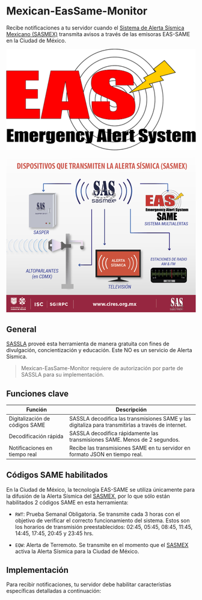 # Mexican-EasSame-Monitor
Recibe notificaciones a tu servidor cuando el [Sistema de Alerta Sísmica Mexicano (SASMEX)](http://www.cires.org.mx/sasmex_n.php) transmita avisos a través de las emisoras EAS-SAME en la Ciudad de México.

![EasSame](https://github.com/sassla/Mexican-EasSame-Monitor/blob/main/eas_same.png)

![SASMEX](https://github.com/sassla/Mexican-EasSame-Monitor/blob/main/sasmex_difusion.png)

## General
[SASSLA](https://github.com/sassla/sassla) proveé esta herramienta de manera gratuita con fines de divulgación, concientización y educación. Este NO es un servicio de Alerta Sísmica.

> Mexican-EasSame-Monitor requiere de autorización por parte de SASSLA para su implementación.

## Funciones clave

| Función                      | Descripción                                                              |
|------------------------------|--------------------------------------------------------------------------|
| Digitalización de códigos SAME | SASSLA decodifica las transmisiones SAME y las digitaliza para transmitirlas a través de internet. |
| Decodificación rápida | SASSLA decodifica rápidamente las transmisiones SAME. Menos de 2 segundos. |
| Notificaciones en tiempo real | Recibe las transmisiones SAME en tu servidor en formato JSON en tiempo real. |

## Códigos SAME habilitados

En la Ciudad de México, la tecnología EAS-SAME se utiliza únicamente para la difusión de la Alerta Sísmica del [SASMEX](http://www.cires.org.mx/sasmex_n.php), por lo que sólo están habilitados 2 códigos SAME en esta herramienta:

- ``` RWT ```: Prueba Semanal Obligatoria. Se transmite cada 3 horas con el objetivo de verificar el correcto funcionamiento del sistema. Estos son los horarios de transmisión preestablecidos: 02:45, 05:45, 08:45, 11:45, 14:45, 17:45, 20:45 y 23:45 hrs.

- ``` EQW ```: Alerta de Terremoto. Se transmite en el momento que el [SASMEX](http://www.cires.org.mx/sasmex_n.php) activa la Alerta Sísmica para la Ciudad de México.

## Implementación
Para recibir notificaciones, tu servidor debe habilitar característias específicas detalladas a continuación:
